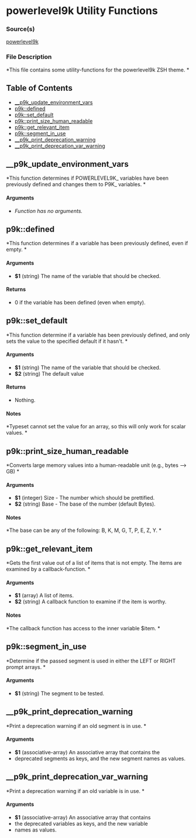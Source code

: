 # powerlevel9k Utility Functions


### Source(s)

[powerlevel9k](https://github.com/bhilburn/powerlevel9k)

### File Description

*This file contains some utility-functions for the powerlevel9k ZSH theme. *

## Table of Contents

- [__p9k_update_environment_vars](#__p9k_update_environment_vars)
- [p9k::defined](#p9kdefined)
- [p9k::set_default](#p9kset_default)
- [p9k::print_size_human_readable](#p9kprint_size_human_readable)
- [p9k::get_relevant_item](#p9kget_relevant_item)
- [p9k::segment_in_use](#p9ksegment_in_use)
- [__p9k_print_deprecation_warning](#__p9k_print_deprecation_warning)
- [__p9k_print_deprecation_var_warning](#__p9k_print_deprecation_var_warning)

## __p9k_update_environment_vars
*This function determines if POWERLEVEL9K_ variables have been previously defined and changes them to P9K_ variables. *

#### Arguments

- *Function has no arguments.*


## p9k::defined
*This function determines if a variable has been previously defined, even if empty. *

#### Arguments

- **$1** (string) The name of the variable that should be checked.


#### Returns

- 0 if the variable has been defined (even when empty).


## p9k::set_default
*This function determine if a variable has been previously defined, and only sets the value to the specified default if it hasn't. *

#### Arguments

- **$1** (string) The name of the variable that should be checked.
- **$2** (string) The default value


#### Returns

- Nothing.


#### Notes

*Typeset cannot set the value for an array, so this will only work for scalar values. *

## p9k::print_size_human_readable
*Converts large memory values into a human-readable unit (e.g., bytes --> GB) *

#### Arguments

- **$1** (integer) Size - The number which should be prettified.
- **$2** (string) Base - The base of the number (default Bytes).


#### Notes

*The base can be any of the following: B, K, M, G, T, P, E, Z, Y. *

## p9k::get_relevant_item
*Gets the first value out of a list of items that is not empty. The items are examined by a callback-function. *

#### Arguments

- **$1** (array) A list of items.
- **$2** (string) A callback function to examine if the item is worthy.


#### Notes

*The callback function has access to the inner variable $item. *

## p9k::segment_in_use
*Determine if the passed segment is used in either the LEFT or RIGHT prompt arrays. *

#### Arguments

- **$1** (string) The segment to be tested.


## __p9k_print_deprecation_warning
*Print a deprecation warning if an old segment is in use. *

#### Arguments

- **$1** (associative-array) An associative array that contains the
- deprecated segments as keys, and the new segment names as values.


## __p9k_print_deprecation_var_warning
*Print a deprecation warning if an old variable is in use. *

#### Arguments

- **$1** (associative-array) An associative array that contains
- the deprecated variables as keys, and the new variable
- names as values.


